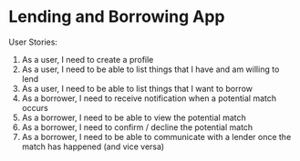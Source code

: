 Lending and Borrowing App  
======

User Stories:

1. As a user, I need to create a profile
2. As a user, I need to be able to list things that I have and am willing to lend
3. As a user, I need to be able to list things that I want to borrow
4. As a borrower, I need to receive notification when a potential match occurs
5. As a borrower, I need to be able to view the potential match
6. As a borrower, I need to confirm / decline the potential match
7. As a borrower, I need to be able to communicate with a lender once the match has happened (and vice versa)

